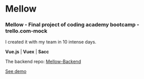 # Mellow

<h3>Mellow - Final project of coding academy bootcamp - trello.com-mock</h3>

I created it with my team in 10 intense days.

**Vue.js** | **Vuex** | **Sacc**

The backend repo: [Mellow-Backend](https://github.com/Zviki-Zaks/mellow-backend)

[See demo](https://mellow-project-manager.herokuapp.com/#/)
